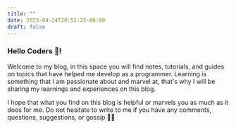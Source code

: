 ```yaml
---
title: ""
date: 2023-04-24T20:51:23-06:00
draft: false
---
```


### Hello Coders 🐛! 

Welcome to my blog, in this space you will find notes, tutorials, and guides on topics that have helped me develop as a programmer. Learning is something that I am passionate about and marvel at, that's why I will be sharing my learnings and experiences on this blog.

I hope that what you find on this blog is helpful or marvels you as much as it does for me. Do not hesitate to write to me if you have any comments, questions, suggestions, or gossip 🤙🏼
